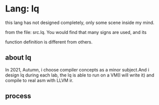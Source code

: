 # Lang: lq

this lang has not designed completely, only some scene inside my mind.

from the file: src.lq. You would find that many signs are used, and its

function definition is different from others.

## about lq

In 2021, Autumn, i choose compiler concepts as a minor subject.And i design lq
during each lab, the lq is able to run on a VM(I will write it) and compile to real
asm with LLVM ir.

## process
